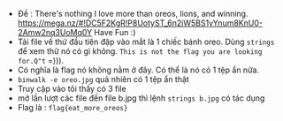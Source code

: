 - Đề : There's nothing I love more than oreos, lions, and winning. https://mega.nz/#!DC5F2KgR!P8UotyST_6n2iW5BS1yYnum8KnU0-2Amw2nq3UoMq0Y Have Fun :)
- Tải file về thứ đầu tiên đập vào mắt là 1 chiếc bánh oreo. Dùng `strings` để xem thử nó có gì không. `This is not the flag you are looking for.Q"t` =))).
- Có nghĩa là flag nó không nằm ở đây. Có thể là nó có 1 tệp ẩn nữa.
- `binwalk -e oreo.jpg` quả nhiên có 1 tệp ẩn thật 
- Truy cập vào tôi thấy có 3 file 
- mở lần lượt các file đến file b.jpg thì lệnh `strings b.jpg` có tác dụng
- Flag là : `flag{eat_more_oreos}`